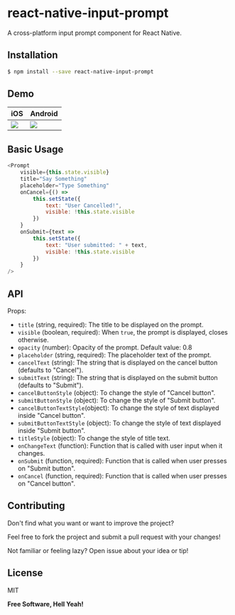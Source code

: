 # react-native-input-prompt

A cross-platform input prompt component for React Native.

## Installation

```sh
$ npm install --save react-native-input-prompt
```
## Demo


| iOS                    | Android                 |
| ---------------------- | ----------------------- |
| ![](./iphone-demo.gif) | ![](./android-demo.gif) |

## Basic Usage

```js
<Prompt
    visible={this.state.visible}
    title="Say Something"
    placeholder="Type Something"
    onCancel={() =>
        this.setState({
            text: "User Cancelled!",
            visible: !this.state.visible
        })
    }
    onSubmit={text =>
        this.setState({
            text: "User submitted: " + text,
            visible: !this.state.visible
        })
    }
/>
```

## API

Props:

*   `title` (string, required): The title to be displayed on the prompt.
*   `visible` (boolean, required): When `true`, the prompt is displayed, closes otherwise.
*   `opacity` (number): Opacity of the prompt. Default value: 0.8
*   `placeholder` (string, required): The placeholder text of the prompt.
*   `cancelText` (string): The string that is displayed on the cancel button (defaults to "Cancel").
*   `submitText` (string): The string that is displayed on the submit button (defaults to "Submit").
*   `cancelButtonStyle` (object): To change the style of "Cancel button".
*   `submitButtonStyle` (object): To change the style of "Submit button".
*   `cancelButtonTextStyle`(object): To change the style of text displayed inside "Cancel button".
*   `submitButtonTextStyle` (object): To change the style of text displayed inside "Submit button".
*   `titleStyle` (object): To change the style of title text.
*   `onChangeText` (function): Function that is called with user input when it changes.
*   `onSubmit` (function, required): Function that is called when user presses on "Submit button".
*   `onCancel` (function, required): Function that is called when user presses on "Cancel button".

## Contributing

Don't find what you want or want to improve the project?

Feel free to fork the project and submit a pull request with your changes!

Not familiar or feeling lazy? Open issue about your idea or tip!

## License

MIT

**Free Software, Hell Yeah!**
